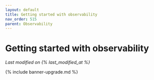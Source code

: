 ```yaml
---
layout: default
title: Getting started with observability
nav_order: 515
parent: Observability
---
```


# Getting started with observability

*Last modified on {% last_modified_at %}*

{% include banner-upgrade.md %}